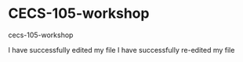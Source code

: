 # CECS-105-workshop
cecs-105-workshop

I have successfully edited my file
I have successfully re-edited my file
